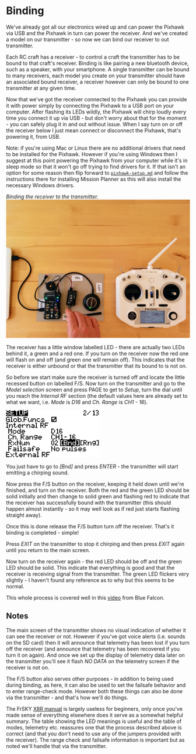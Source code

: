 Binding
=======

We've already got all our electronics wired up and can power the Pixhawk via USB and the Pixhawk in turn can power the receiver. And we've created a model on our transmitter - so now we can bind our receiver to out transmitter.

Each RC craft has a receiver - to control a craft the transmitter has to be bound to that craft's receiver. Binding is like pairing a new bluetooth device, such as a speaker, with your smartphone. A single transmitter can be bound to many receivers, each model you create on your transmitter should have an associated bound receiver, a receiver however can only be bound to one transmitter at any given time.

Now that we've got the receiver connected to the Pixhawk you can provide it with power simply by connecting the Pixhawk to a USB port on your computer. After flashing its LEDs wildly, the Pixhawk will chirp loudly every time you connect it up via USB - but don't worry about that for the moment - you can safely plug it in and out without issue. When I say turn on or off the receiver below I just mean connect or disconnect the Pixhawk, that's powering it, from USB.

Note: if you're using Mac or Linux there are no additional drivers that need to be installed for the Pixhawk. However if you're using Windows then I suggest at this point powering the Pixhawk from your computer while it's in sleep mode so that it won't go off trying to find drivers for it. If that isn't an option for some reason then flip forward to [`pixhawk-setup.md`](pixhawk-setup.md) and follow the instructions there for installing Mission Planner as this will also install the necessary Windows drivers.

_Binding the receiver to the transmitter._  
<img width="512" src="images/assembly/receiver/binding.jpg">

The receiver has a little window labelled LED - there are actually two LEDs behind it, a green and a red one. If you turn on the receiver now the red one will flash on and off (and green one will remain off). This indicates that the receiver is either unbound or that the transmitter that its bound to is not on.

So before we start make sure the receiver is turned off and locate the little recessed button on labelled F/S. Now turn on the transmitter and go to the _Model selection_ screen and press PAGE to get to _Setup_, turn the dial until you reach the _Internal RF_ section (the default values here are already set to what we want, i.e. _Mode_ is _D16_ and _Ch. Range_ is _CH1 - 16_).

![bind](images/opentx-screenshots/bind.png)

You just have to go to _[Bnd]_ and press _ENTER_ - the transmitter will start emitting a chirping sound.

Now press the F/S button on the receiver, keeping it held down until we're finished, and turn on the receiver. Both the red and the green LED should be solid initially and then change to solid green and flashing red to indicate that the receiver has successfully bound with the transmitter (this should happen almost instantly - so it may well look as if red just starts flashing straight away).

Once this is done release the F/S button turn off the receiver. That's it binding is completed - simple!

Press _EXIT_ on the transmitter to stop it chirping and then press _EXIT_ again until you return to the main screen.

Now turn on the receiver again - the red LED should be off and the green LED should be solid. This indicate that everything is good and that the receiver is receiving signal from the transmitter. The green LED flickers very slightly - I haven't found any reference as to why but this seems to be normal.

This whole process is covered well in this [video](https://www.youtube.com/watch?v=RH_RuVbF2YU) from Blue Falcon.

Notes
-----

The main screen of the transmitter shows no visual indication of whether it can see the receiver or not. However if you've got voice alerts (i.e. sounds on the SD card) then it will announce that telemetry has been lost if you turn off the receiver (and announce that telemetry has been recovered if you turn it on again). And once we set up the display of telemetry data later on the transmitter you'll see it flash _NO DATA_ on the telemetry screen if the receiver is not on.

The F/S button also serves other purposes - in addition to being used during binding, as here, it can also be used to set the failsafe behavior and to enter range-check mode. However both these things can also be done via the transmitter - and that's how we'll do things.

The FrSKY [X8R manual](https://www.frsky-rc.com/wp-content/uploads/2017/07/Manual/X8R.pdf) is largely useless for beginners, only once you've made sense of everything elsewhere does it serve as a somewhat helpful summary. The table showing the LED meanings is useful and the table of modes, telemetry etc. reassures one that the process described above is correct (and that you don't need to use any of the jumpers provided with the receiver). The range check and failsafe information is important but as noted we'll handle that via the transmitter.
